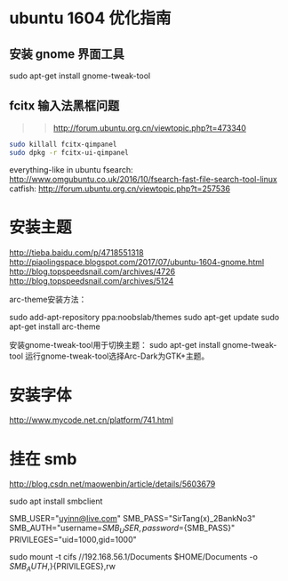 # ubuntu 1604 优化指南
## 安装 gnome 界面工具

sudo apt-get install gnome-tweak-tool

## fcitx 输入法黑框问题
>> http://forum.ubuntu.org.cn/viewtopic.php?t=473340

```bash
sudo killall fcitx-qimpanel
sudo dpkg -r fcitx-ui-qimpanel
```

everything-like in ubuntu
fsearch: http://www.omgubuntu.co.uk/2016/10/fsearch-fast-file-search-tool-linux
catfish: http://forum.ubuntu.org.cn/viewtopic.php?t=257536

# 安装主题
http://tieba.baidu.com/p/4718551318
http://piaolingspace.blogspot.com/2017/07/ubuntu-1604-gnome.html
http://blog.topspeedsnail.com/archives/4726
http://blog.topspeedsnail.com/archives/5124

arc-theme安装方法：

sudo add-apt-repository ppa:noobslab/themes
sudo apt-get update 
sudo apt-get install arc-theme 


安装gnome-tweak-tool用于切换主题：
sudo apt-get install gnome-tweak-tool
运行gnome-tweak-tool选择Arc-Dark为GTK+主题。


# 安装字体
http://www.mycode.net.cn/platform/741.html


# 挂在 smb
http://blog.csdn.net/maowenbin/article/details/5603679

sudo apt install smbclient

SMB_USER="uyinn@live.com"
SMB_PASS="SirTang(x)_2BankNo3"
SMB_AUTH="username=${SMB_USER},password=${SMB_PASS}"
PRIVILEGES="uid=1000,gid=1000"

sudo mount -t cifs //192.168.56.1/Documents $HOME/Documents -o ${SMB_AUTH},$}{PRIVILEGES},rw

